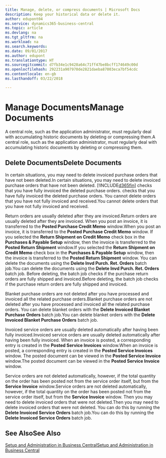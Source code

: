 ```yaml
---
title: Manage, delete, or compress documents | Microsoft Docs
description: Keep your historical data or delete it.
author: edupont04
ms.service: dynamics365-business-central
ms.topic: article
ms.devlang: na
ms.tgt_pltfrm: na
ms.workload: na
ms.search.keywords: 
ms.date: 09/01/2017
ms.author: edupont
ms.translationtype: HT
ms.sourcegitcommit: d7fb34e1c9428a64c71ff47be8bcff174649c00d
ms.openlocfilehash: 292231a907970de2821daeba87003eca7bf54cdc
ms.contentlocale: en-gb
ms.lasthandoff: 03/22/2018

---
```

# <a name="manage-documents"></a><span data-ttu-id="06765-103">Manage Documents</span><span class="sxs-lookup"><span data-stu-id="06765-103">Manage Documents</span></span>
<span data-ttu-id="06765-104">A central role, such as the application administrator, must regularly deal with accumulating historic documents by deleting or compressing them.</span><span class="sxs-lookup"><span data-stu-id="06765-104">A central role, such as the application administrator, must regularly deal with accumulating historic documents by deleting or compressing them.</span></span>  

## <a name="delete-documents"></a><span data-ttu-id="06765-105">Delete Documents</span><span class="sxs-lookup"><span data-stu-id="06765-105">Delete Documents</span></span>
<span data-ttu-id="06765-106">In certain situations, you may need to delete invoiced purchase orders that have not been deleted.</span><span class="sxs-lookup"><span data-stu-id="06765-106">In certain situations, you may need to delete invoiced purchase orders that have not been deleted.</span></span> [!INCLUDE[d365fin](includes/d365fin_md.md)]<span data-ttu-id="06765-107"> checks that you have fully invoiced the deleted purchase orders.</span><span class="sxs-lookup"><span data-stu-id="06765-107"> checks that you have fully invoiced the deleted purchase orders.</span></span> <span data-ttu-id="06765-108">You cannot delete orders that you have not fully invoiced and received.</span><span class="sxs-lookup"><span data-stu-id="06765-108">You cannot delete orders that you have not fully invoiced and received.</span></span>  

<span data-ttu-id="06765-109">Return orders are usually deleted after they are invoiced.</span><span class="sxs-lookup"><span data-stu-id="06765-109">Return orders are usually deleted after they are invoiced.</span></span> <span data-ttu-id="06765-110">When you post an invoice, it is transferred to the **Posted Purchase Credit Memo** window.</span><span class="sxs-lookup"><span data-stu-id="06765-110">When you post an invoice, it is transferred to the **Posted Purchase Credit Memo** window.</span></span> <span data-ttu-id="06765-111">If you selected the **Return Shipment on Credit Memo** check box in the **Purchases & Payable Setup** window, then the invoice is transferred to the **Posted Return Shipment** window.</span><span class="sxs-lookup"><span data-stu-id="06765-111">If you selected the **Return Shipment on Credit Memo** check box in the **Purchases & Payable Setup** window, then the invoice is transferred to the **Posted Return Shipment** window.</span></span> <span data-ttu-id="06765-112">You can delete the documents using the **Delete Invd Purch. Ret. Orders** batch job.</span><span class="sxs-lookup"><span data-stu-id="06765-112">You can delete the documents using the **Delete Invd Purch. Ret. Orders** batch job.</span></span> <span data-ttu-id="06765-113">Before deleting, the batch job checks if the purchase return orders are fully shipped and invoiced.</span><span class="sxs-lookup"><span data-stu-id="06765-113">Before deleting, the batch job checks if the purchase return orders are fully shipped and invoiced.</span></span>  

<span data-ttu-id="06765-114">Blanket purchase orders are not deleted after you have processed and invoiced all the related purchase orders.</span><span class="sxs-lookup"><span data-stu-id="06765-114">Blanket purchase orders are not deleted after you have processed and invoiced all the related purchase orders.</span></span> <span data-ttu-id="06765-115">You can delete blanket orders with the **Delete Invoiced Blanket Purchase Orders** batch job.</span><span class="sxs-lookup"><span data-stu-id="06765-115">You can delete blanket orders with the **Delete Invoiced Blanket Purchase Orders** batch job.</span></span>  

<span data-ttu-id="06765-116">Invoiced service orders are usually deleted automatically after having been fully invoiced.</span><span class="sxs-lookup"><span data-stu-id="06765-116">Invoiced service orders are usually deleted automatically after having been fully invoiced.</span></span> <span data-ttu-id="06765-117">When an invoice is posted, a corresponding entry is created in the **Posted Service Invoices** window.</span><span class="sxs-lookup"><span data-stu-id="06765-117">When an invoice is posted, a corresponding entry is created in the **Posted Service Invoices** window.</span></span> <span data-ttu-id="06765-118">The posted document can be viewed in the **Posted Service Invoice** window.</span><span class="sxs-lookup"><span data-stu-id="06765-118">The posted document can be viewed in the **Posted Service Invoice** window.</span></span>  

<span data-ttu-id="06765-119">Service orders are not deleted automatically, however, if the total quantity on the order has been posted not from the service order itself, but from the **Service Invoice** window.</span><span class="sxs-lookup"><span data-stu-id="06765-119">Service orders are not deleted automatically, however, if the total quantity on the order has been posted not from the service order itself, but from the **Service Invoice** window.</span></span> <span data-ttu-id="06765-120">Then you may need to delete invoiced orders that were not deleted.</span><span class="sxs-lookup"><span data-stu-id="06765-120">Then you may need to delete invoiced orders that were not deleted.</span></span> <span data-ttu-id="06765-121">You can do this by running the **Delete Invoiced Service Orders** batch job.</span><span class="sxs-lookup"><span data-stu-id="06765-121">You can do this by running the **Delete Invoiced Service Orders** batch job.</span></span>  

## <a name="see-also"></a><span data-ttu-id="06765-122">See Also</span><span class="sxs-lookup"><span data-stu-id="06765-122">See Also</span></span>  
[<span data-ttu-id="06765-123">Setup and Administration in Business Central</span><span class="sxs-lookup"><span data-stu-id="06765-123">Setup and Administration in Business Central</span></span>](admin-setup-and-administration.md)  

